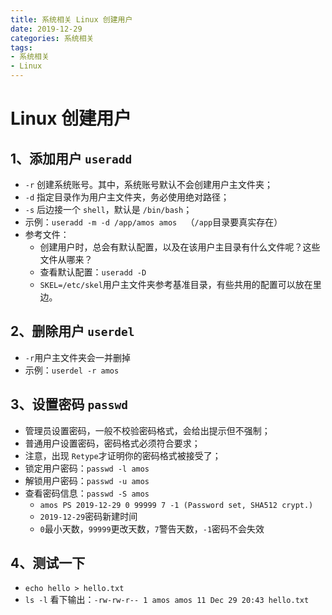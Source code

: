 ```yaml
---
title: 系统相关 Linux 创建用户
date: 2019-12-29
categories: 系统相关
tags:
- 系统相关
- Linux
---
```



# Linux 创建用户

## 1、添加用户 `useradd`

- `-r` 创建系统账号。其中，系统账号默认不会创建用户主文件夹；
- `-d` 指定目录作为用户主文件夹，务必使用绝对路径；
- `-s` 后边接一个 `shell`，默认是 `/bin/bash`；
- 示例：`useradd -m -d /app/amos amos  `（`/app`目录要真实存在）
- 参考文件：
  - 创建用户时，总会有默认配置，以及在该用户主目录有什么文件呢？这些文件从哪来？
  - 查看默认配置：`useradd -D`
  - `SKEL=/etc/skel`用户主文件夹参考基准目录，有些共用的配置可以放在里边。

## 2、删除用户 `userdel`

- `-r`用户主文件夹会一并删掉
- 示例：`userdel -r amos  `

## 3、设置密码 `passwd`

- 管理员设置密码，一般不校验密码格式，会给出提示但不强制；
- 普通用户设置密码，密码格式必须符合要求；
- 注意，出现 `Retype`才证明你的密码格式被接受了；
- 锁定用户密码：`passwd -l amos  `
- 解锁用户密码：`passwd -u amos`
- 查看密码信息：`passwd -S amos`
  - `amos PS 2019-12-29 0 99999 7 -1 (Password set, SHA512 crypt.)`
  - `2019-12-29`密码新建时间
  - `0`最小天数，`99999`更改天数，`7`警告天数，`-1`密码不会失效

## 4、测试一下

- `echo hello > hello.txt`
- `ls -l` 看下输出：`-rw-rw-r-- 1 amos amos 11 Dec 29 20:43 hello.txt`

